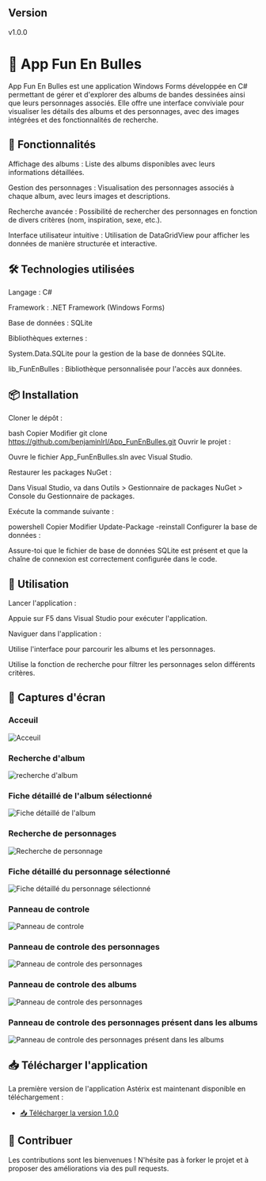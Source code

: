 ## Version
v1.0.0

# 🎨 App Fun En Bulles
App Fun En Bulles est une application Windows Forms développée en C# permettant de gérer et d'explorer des albums de bandes dessinées ainsi que leurs personnages associés. Elle offre une interface conviviale pour visualiser les détails des albums et des personnages, avec des images intégrées et des fonctionnalités de recherche.

## 🧰 Fonctionnalités
Affichage des albums : Liste des albums disponibles avec leurs informations détaillées.

Gestion des personnages : Visualisation des personnages associés à chaque album, avec leurs images et descriptions.

Recherche avancée : Possibilité de rechercher des personnages en fonction de divers critères (nom, inspiration, sexe, etc.).

Interface utilisateur intuitive : Utilisation de DataGridView pour afficher les données de manière structurée et interactive.

## 🛠️ Technologies utilisées
Langage : C#

Framework : .NET Framework (Windows Forms)

Base de données : SQLite

Bibliothèques externes :

System.Data.SQLite pour la gestion de la base de données SQLite.

lib_FunEnBulles : Bibliothèque personnalisée pour l'accès aux données.

## 📦 Installation
Cloner le dépôt :

bash
Copier
Modifier
git clone https://github.com/benjaminlrl/App_FunEnBulles.git
Ouvrir le projet :

Ouvre le fichier App_FunEnBulles.sln avec Visual Studio.

Restaurer les packages NuGet :

Dans Visual Studio, va dans Outils > Gestionnaire de packages NuGet > Console du Gestionnaire de packages.

Exécute la commande suivante :

powershell
Copier
Modifier
Update-Package -reinstall
Configurer la base de données :

Assure-toi que le fichier de base de données SQLite est présent et que la chaîne de connexion est correctement configurée dans le code.

## 🚀 Utilisation
Lancer l'application :

Appuie sur F5 dans Visual Studio pour exécuter l'application.

Naviguer dans l'application :

Utilise l'interface pour parcourir les albums et les personnages.

Utilise la fonction de recherche pour filtrer les personnages selon différents critères.

## 📸 Captures d'écran
### Acceuil
![Acceuil](images/capturesdecran/acceuil.png)

### Recherche d'album
![recherche d'album](images/capturesdecran/rechercheAlbum.png)

### Fiche détaillé de l'album sélectionné
![Fiche détaillé de l'album](images/capturesdecran/detailficheAlbum.png)

### Recherche de personnages
![Recherche de personnage](images/capturesdecran/recherchePersonnage.png)

###  Fiche détaillé du personnage sélectionné
![Fiche détaillé du personnage sélectionné](images/capturesdecran/detailfichePersonnage.png)

### Panneau de controle
![Panneau de controle](images/capturesdecran/panneaudecontrole.png)

### Panneau de controle des personnages
![Panneau de controle des personnages](images/capturesdecran/personnageCRUD.png)

### Panneau de controle des albums
![Panneau de controle des personnages](images/capturesdecran/AlbumCRUD.png)

### Panneau de controle des personnages présent dans les albums
![Panneau de controle des personnages présent dans les albums](images/capturesdecran/perosnnageAlbumCRUD.png)

## 📥 Télécharger l'application
La première version de l'application Astérix est maintenant disponible en téléchargement :
- [📥 Télécharger la version 1.0.0](https://github.com/benjaminlrl/App_FunEnBulles/releases/download/v1.0.0/FunEnBulles_1.0.0.zip)

## 🤝 Contribuer
Les contributions sont les bienvenues ! N'hésite pas à forker le projet et à proposer des améliorations via des pull requests.
